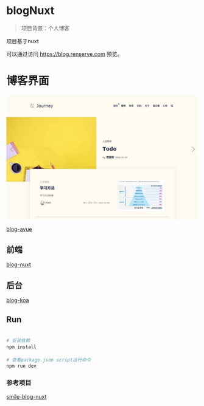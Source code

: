 # blogNuxt
>项目背景：个人博客

项目基于nuxt

可以通过访问 https://blog.renserve.com 预览。

# 博客界面
![](static/1.jpg)

[blog-avue](https://github.com/renserve/blog-avue)

## 前端
[blog-nuxt](https://github.com/renserve/blog-nuxt)

## 后台
[blog-koa](https://github.com/renserve/blog-koa)


## Run
``` bash

# 安装依赖
npm install

# 查看package.json script运行命令
npm run dev

```
### 参考项目
[smile-blog-nuxt](https://github.com/smileShirmy/smile-blog-nuxt)
